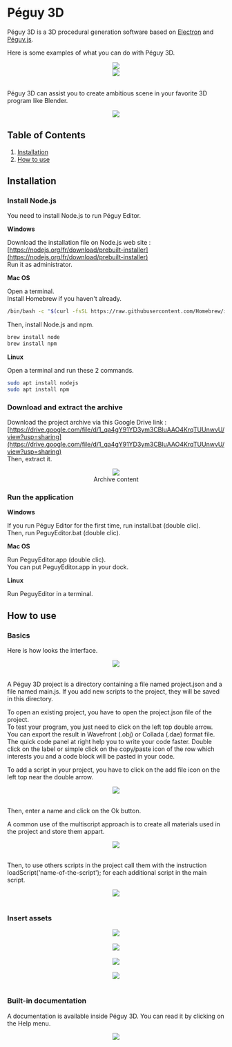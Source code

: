 # Péguy 3D
Péguy 3D is a 3D procedural generation software based on [Electron](https://www.electronjs.org/) and [Péguy.js](https://github.com/Killfaeh/Peguy.js).</br>

Here is some examples of what you can do with Péguy 3D.</br>

<div align="center">
<img src="./demos/quickStartDemoScreenshot.png"></br>
<img src="./demos/screenshot.png">
</div></br>

Péguy 3D can assist you to create ambitious scene in your favorite 3D program like Blender.</br>

<div align="center">
<img src="./demos/buildingsIllustration.jpg">
</div>

## Table of Contents

1. [Installation](#installation)
2. [How to use](#how-to-use)

## Installation

### Install Node.js

You need to install Node.js to run Péguy Editor.

**Windows**

Download the installation file on Node.js web site : [https://nodejs.org/fr/download/prebuilt-installer](https://nodejs.org/fr/download/prebuilt-installer) </br>
Run it as administrator.

**Mac OS**

Open a terminal. </br>
Install Homebrew if you haven't already.

```bash
/bin/bash -c "$(curl -fsSL https://raw.githubusercontent.com/Homebrew/install/HEAD/install.sh)"
```

Then, install Node.js and npm.

```bash
brew install node
brew install npm
```

**Linux**

Open a terminal and run these 2 commands.

```bash
sudo apt install nodejs
sudo apt install npm
```

### Download and extract the archive

Download the project archive via this Google Drive link : [https://drive.google.com/file/d/1_qa4gY91YD3ym3CBluAAO4KrqTUUnwvU/view?usp=sharing](https://drive.google.com/file/d/1_qa4gY91YD3ym3CBluAAO4KrqTUUnwvU/view?usp=sharing) </br>
Then, extract it.

<div align="center">
<img src="./doc/archiveContent.png"></br>
Archive content
</div>

### Run the application

**Windows**

If you run Péguy Editor for the first time, run install.bat (double clic).</br>
Then, run PeguyEditor.bat (double clic).

**Mac OS**

Run PeguyEditor.app (double clic).</br>
You can put PeguyEditor.app in your dock.

**Linux**

Run PeguyEditor in a terminal.

## How to use

### Basics

Here is how looks the interface.</br>

<div align="center">
<img src="./demos/quickStartDemoScreenshot.png">
</div></br>

A Péguy 3D project is a directory containing a file named project.json and a file named main.js. 
If you add new scripts to the project, they will be saved in this directory.</br>

To open an existing project, you have to open the project.json file of the project.</br>
To test your program, you just need to click on the left top double arrow.</br>
You can export the result in Wavefront (.obj) or Collada (.dae) format file.</br>
The quick code panel at right help you to write your code faster. Double click on the label or simple click on the copy/paste icon of the row which interests you and a code block will be pasted in your code.</br>

To add a script in your project, you have to click on the add file icon on the left top near the double arrow. </br>

<div align="center">
<img src="./doc/02-addScript.png">
</div></br>

Then, enter a name and click on the Ok button.</br>

A common use of the multiscript approach is to create all materials used in the project and store them appart.</br>

<div align="center">
<img src="./doc/04-materialsScript.png">
</div></br>

Then, to use others scripts in the project call them with the instruction loadScript('name-of-the-script'); for each additional script in the main script.</br>

<div align="center">
<img src="./doc/05-includeScript.png">
</div></br>

### Insert assets

<div align="center">
<img src="./doc/06-vectorailAssetsLibrary.png">
</div></br>

<div align="center">
<img src="./doc/07-vectorialAssetsLibraryQuickAccess.png">
</div></br>

<div align="center">
<img src="./doc/08-insertVectorialAsset.png">
</div></br>

<div align="center">
<img src="./doc/09-insertVectorialAsset.png">
</div></br>

### Built-in documentation

A documentation is available inside Péguy 3D. You can read it by clicking on the Help menu.</br>

<div align="center">
<img src="./doc/10-help.png">
</div></br>
